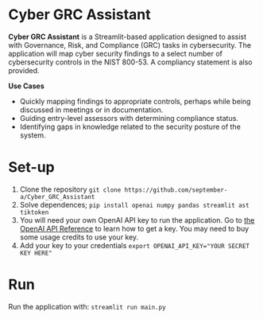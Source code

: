 # Cyber GRC Assistant

**Cyber GRC Assistant** is a Streamlit-based application designed to assist with Governance, Risk, and Compliance (GRC) tasks in cybersecurity. The application will map cyber security findings to a select number of cybersecurity controls in the NIST 800-53. A compliancy statement is also provided.

**Use Cases**
- Quickly mapping findings to appropriate controls, perhaps while being discussed in meetings or in documentation.
- Guiding entry-level assessors with determining compliance status.
- Identifying gaps in knowledge related to the security posture of the system.

# Set-up
1. Clone the repository `git clone https://github.com/september-a/Cyber_GRC_Assistant`
2. Solve dependences; `pip install openai numpy pandas streamlit ast tiktoken`
4. You will need your own OpenAI API key to run the application. Go to [the OpenAI API Reference](https://platform.openai.com/docs/api-reference/introduction) to learn how to get a key. You may need to buy some usage credits to use your key.
5. Add your key to your credentials `export OPENAI_API_KEY="YOUR SECRET KEY HERE"`

# Run
Run the application with:
`streamlit run main.py`

